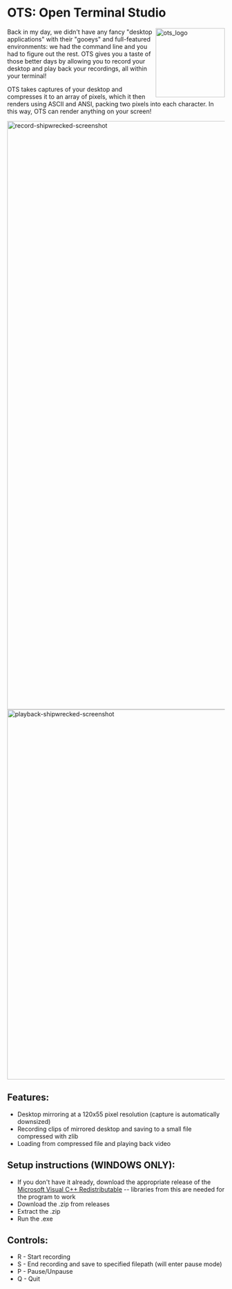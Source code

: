 # OTS: Open Terminal Studio

<img width="160" height="160" alt="ots_logo" src="https://github.com/user-attachments/assets/0758fe11-e898-407b-9535-c3cb16d5d7d2" align="right" />

Back in my day, we didn't have any fancy "desktop applications" with their "gooeys" and full-featured environments: we had the command line and you had to figure out the rest. OTS gives you a taste of those better days by allowing you to record your desktop and play back your recordings, all within your terminal!

OTS takes captures of your desktop and compresses it to an array of pixels, which it then renders using ASCII and ANSI, packing two pixels into each character. In this way, OTS can render anything on your screen!

<img width="2534" height="1363" alt="record-shipwrecked-screenshot" src="https://github.com/user-attachments/assets/fd8cbf72-1f01-4c2c-b45c-056ff1dfd1cb" />
<img width="1722" height="857" alt="playback-shipwrecked-screenshot" src="https://github.com/user-attachments/assets/16d945e4-654e-4b3b-b0d4-fc004991a2dc" />

## Features:
- Desktop mirroring at a 120x55 pixel resolution (capture is automatically downsized)
- Recording clips of mirrored desktop and saving to a small file compressed with zlib
- Loading from compressed file and playing back video

## Setup instructions (WINDOWS ONLY):
- If you don't have it already, download the appropriate release of the [Microsoft Visual C++ Redistributable](https://learn.microsoft.com/en-us/cpp/windows/latest-supported-vc-redist?view=msvc-170) -- libraries from this are needed for the program to work
- Download the .zip from releases
- Extract the .zip
- Run the .exe

## Controls:
- R - Start recording
- S - End recording and save to specified filepath (will enter pause mode)
- P - Pause/Unpause
- Q - Quit
